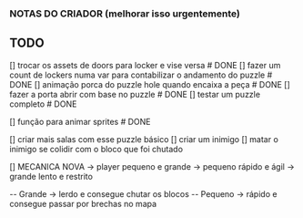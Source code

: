 ### NOTAS DO CRIADOR (melhorar isso urgentemente)

## TODO
[] trocar os assets de doors para locker e vise versa # DONE
[] fazer um count de lockers numa var para contabilizar o andamento do puzzle # DONE
[] animação porca do puzzle hole quando encaixa a peça # DONE
[] fazer a porta abrir com base no puzzle # DONE
[] testar um puzzle completo # DONE

[] função para animar sprites # DONE

[] criar mais salas com esse puzzle básico
[] criar um inimigo 
[] matar o inimigo se colidir com o bloco que foi chutado

[] MECANICA NOVA -> player pequeno e grande -> pequeno rápido e ágil -> grande lento e restrito

-- Grande -> lerdo e consegue chutar os blocos
-- Pequeno -> rápido e consegue passar por brechas no mapa
